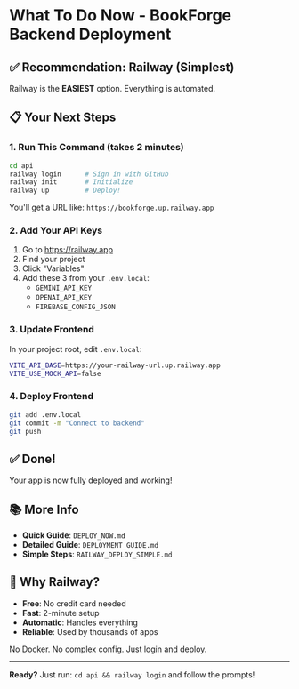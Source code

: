 # What To Do Now - BookForge Backend Deployment

## ✅ Recommendation: Railway (Simplest)

Railway is the **EASIEST** option. Everything is automated.

## 📋 Your Next Steps

### 1. Run This Command (takes 2 minutes)
```bash
cd api
railway login      # Sign in with GitHub
railway init       # Initialize
railway up         # Deploy!
```

You'll get a URL like: `https://bookforge.up.railway.app`

### 2. Add Your API Keys
1. Go to https://railway.app
2. Find your project
3. Click "Variables"
4. Add these 3 from your `.env.local`:
   - `GEMINI_API_KEY`
   - `OPENAI_API_KEY`  
   - `FIREBASE_CONFIG_JSON`

### 3. Update Frontend
In your project root, edit `.env.local`:
```bash
VITE_API_BASE=https://your-railway-url.up.railway.app
VITE_USE_MOCK_API=false
```

### 4. Deploy Frontend
```bash
git add .env.local
git commit -m "Connect to backend"
git push
```

## ✅ Done!

Your app is now fully deployed and working!

## 📚 More Info

- **Quick Guide**: `DEPLOY_NOW.md`
- **Detailed Guide**: `DEPLOYMENT_GUIDE.md`
- **Simple Steps**: `RAILWAY_DEPLOY_SIMPLE.md`

## 🎯 Why Railway?

- **Free**: No credit card needed
- **Fast**: 2-minute setup
- **Automatic**: Handles everything
- **Reliable**: Used by thousands of apps

No Docker. No complex config. Just login and deploy.

---

**Ready?** Just run: `cd api && railway login` and follow the prompts!

